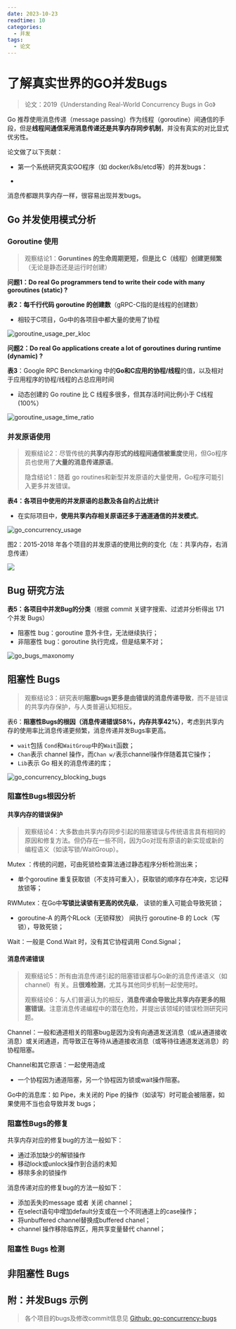 ```yaml
---
date: 2023-10-23
readtime: 10
categories:
  - 并发
tags:
  - 论文
---
```




# 了解真实世界的GO并发Bugs

> 论文：2019《Understanding Real-World Concurrency Bugs in Go》

Go 推荐使用消息传递（message passing）作为线程（goroutine）间通信的手段，但是**线程间通信采用消息传递还是共享内存同步机制**，并没有真实的对比显式优劣性。

论文做了以下贡献：

- 第一个系统研究真实GO程序（如 docker/k8s/etcd等）的并发bugs：

- 





消息传都跟共享内存一样，很容易出现并发bugs。



<!-- more -->

## Go 并发使用模式分析

### Goroutine 使用

> 观察结论1：**Goruntines 的生命周期更短，但是比 C（线程）创建更频繁**（无论是静态还是运行时创建）

**问题1：Do real Go programmers tend to write their code with many goroutines (static) ?**

**表2：每千行代码 goroutine 的创建数**（gRPC-C指的是线程的创建数）

- 相较于C项目，Go中的各项目中都大量的使用了协程

![goroutine_usage_per_kloc](pics/goroutine_usage_1.png)

**问题2：Do real Go applications create a lot of goroutines during runtime (dynamic) ?**

**表3**：Google RPC Benckmarking 中的**Go和C应用的协程/线程**的值，以及相对于应用程序的协程/线程的占总应用时间

- 动态创建的 Go routine 比 C 线程多很多，但其存活时间比例小于 C线程(100%）

![goroutine_usage_time_ratio](pics/goroutine_usage_2.png)

### 并发原语使用

> 观察结论2：尽管传统的**共享内存形式的线程间通信被重度**使用，但Go程序员也使用了**大量的消息传递原语**。
>
> 隐含结论1：随着 go routines和新型并发原语的大量使用，Go程序可能引入更多并发错误。
>

**表4：各项目中使用的并发原语的总数及各自的占比统计**

- 在实际项目中，**使用共享内存相关原语还多于通道通信的并发模式**。

![go_concurrency_usage](pics/go_concurrency_usage.png)

图2：2015-2018 年各个项目的并发原语的使用比例的变化（左：共享内存，右消息传递）

![](pics/go_concurrency_usage_alongtime.png)



## Bug 研究方法

**表5：各项目中并发Bug的分类**（根据 commit 关键字搜索、过滤并分析得出 171 个并发 Bugs）

- 阻塞性 bug：goroutine 意外卡住，无法继续执行；
- 非阻塞性 bug：goroutine 执行完成，但是结果不对；

![go_bugs_maxonomy](pics/go_bugs_maxonomy.png)



## 阻塞性 Bugs

> 观察结论3：研究表明**阻塞bugs更多是由错误的消息传递导致**，而不是错误的共享内存保护，与人类普遍认知相反。

表6：**阻塞性Bugs的根因（消息传递错误58%，内存共享42%）**，考虑到共享内存的使用率比消息传递更频繁，消息传递并发Bugs率更高。

- `wait`包括 `Cond`和`WaitGroup`中的`Wait`函数；
- `Chan`表示 channel 操作，而`Chan w/`表示channel操作伴随着其它操作；
- `Lib`表示 Go 相关的消息传递的库；

![go_concurrency_blocking_bugs](pics/go_concurrency_blocking_bugs.png)

### 阻塞性Bugs根因分析

#### 共享内存的错误保护

> 观察结论4：大多数由共享内存同步引起的阻塞错误与传统语言具有相同的原因和修复方法。但仍存在一些不同，因为Go对现有原语的新实现或新的编程语义（如读写锁/WaitGroup）。
>

Mutex ：传统的问题，可由死锁检查算法通过静态程序分析检测出来；

- 单个goroutine 重复获取锁（不支持可重入），获取锁的顺序存在冲突，忘记释放锁等；

RWMutex：在Go中**写锁比读锁有更高的优先级**， 读锁的重入可能会导致死锁；

- goroutine-A 的两个RLock（无锁释放） 间执行 goroutine-B 的 Lock（写锁），导致死锁；

Wait：一般是 Cond.Wait 时，没有其它协程调用 Cond.Signal；

#### 消息传递错误

> 观察结论5：所有由消息传递引起的阻塞错误都与Go新的消息传递语义（如channel）有关。且**很难检测**，尤其与其他同步机制一起使用时。
>
> 观察结论6：与人们普遍认为的相反，**消息传递会导致比共享内存更多的阻塞错误**。注意消息传递编程中的潜在危险，并提出该领域的错误检测研究问题。

Channel：一般和通道相关的阻塞bug是因为没有向通道发送消息（或从通道接收消息）或关闭通道，而导致正在等待从通道接收消息（或等待往通道发送消息）的协程阻塞。

Channel和其它原语：一起使用造成

- 一个协程因为通道阻塞，另一个协程因为锁或wait操作阻塞。

Go中的消息库：如 Pipe，未关闭的 Pipe 的操作（如读写）时可能会被阻塞，如果使用不当也会导致并发 bugs；

### 阻塞性Bugs的修复

共享内存对应的修复bug的方法一般如下：

- 通过添加缺少的解锁操作
- 移动lock或unlock操作到合适的未知
- 移除多余的锁操作

消息传递对应的修复bug的方法一般如下：

- 添加丢失的message 或者 关闭 channel；
- 在select语句中增加default分支或在一个不同通道上的case操作；
- 将unbuffered channel替换成buffered chanel；
- channel 操作移除临界区，用共享变量替代 channel；



### 阻塞性 Bugs 检测



## 非阻塞性 Bugs



## 附：并发Bugs 示例

> 各个项目的bugs及修改commit信息见 [Github: go-concurrency-bugs](https://github.com/system-pclub/go-concurrency-bugs)
